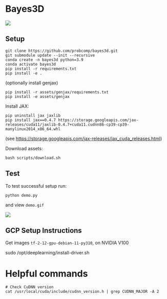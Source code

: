 # Bayes3D

[![](https://img.shields.io/badge/docs-stable-blue.svg?style=flat-square)](https://probcomp.github.io/bayes3d/bayes3d/)




## Setup

```
git clone https://github.com/probcomp/bayes3d.git
git submodule update --init --recursive
conda create -n bayes3d python=3.9
conda activate bayes3d
pip install -r requirements.txt
pip install -e .
```

(optionally install genjax)
```
pip install -r assets/genjax/requirements.txt
pip install -e assets/genjax
```

Install JAX:
```
pip uninstall jax jaxlib
pip install jax==0.4.7 https://storage.googleapis.com/jax-releases/cuda11/jaxlib-0.4.7+cuda11.cudnn86-cp39-cp39-manylinux2014_x86_64.whl
```
(see https://storage.googleapis.com/jax-releases/jax_cuda_releases.html)


Download assets:
```
bash scripts/download.sh
```

## Test

To test successful setup run:
```
python demo.py
```
and view `demo.gif`

![](assets/demo.gif)


## GCP Setup Instructions

Get images `tf-2-12-gpu-debian-11-py310`, on NVIDIA V100

sudo /opt/deeplearning/install-driver.sh


# Helpful commands

```
# Check CuDNN version
cat /usr/local/cuda/include/cudnn_version.h | grep CUDNN_MAJOR -A 2
```
